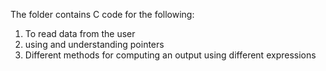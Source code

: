 The folder contains C code for the following:
1. To read data from the user
2. using and understanding pointers
3. Different methods for computing an output using different expressions
